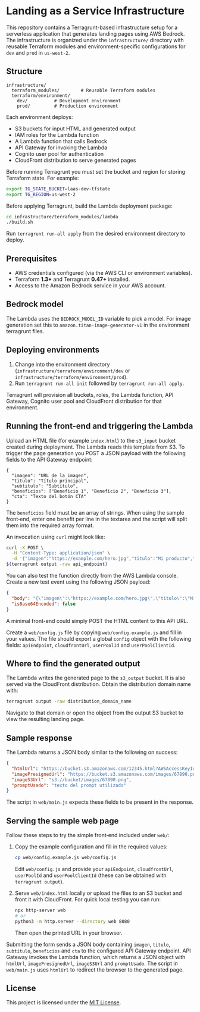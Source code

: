 # Landing as a Service Infrastructure

This repository contains a Terragrunt-based infrastructure setup for a serverless application that generates landing pages using AWS Bedrock. The infrastructure is organized under the `infrastructure/` directory with reusable Terraform modules and environment-specific configurations for `dev` and `prod` in `us-west-2`.

## Structure

```
infrastructure/
  terraform_modules/        # Reusable Terraform modules
  terraform/environment/
    dev/          # Development environment
    prod/         # Production environment
```

Each environment deploys:
- S3 buckets for input HTML and generated output
- IAM roles for the Lambda function
- A Lambda function that calls Bedrock
- API Gateway for invoking the Lambda
- Cognito user pool for authentication
- CloudFront distribution to serve generated pages

Before running Terragrunt you must set the bucket and region for storing
Terraform state. For example:

```bash
export TG_STATE_BUCKET=laas-dev-tfstate
export TG_REGION=us-west-2
```

Before applying Terragrunt, build the Lambda deployment package:

```bash
cd infrastructure/terraform_modules/lambda
./build.sh
```

Run `terragrunt run-all apply` from the desired environment directory to deploy.

## Prerequisites

- AWS credentials configured (via the AWS CLI or environment variables).
- Terraform **1.3+** and Terragrunt **0.47+** installed.
- Access to the Amazon Bedrock service in your AWS account.
## Bedrock model
The Lambda uses the `BEDROCK_MODEL_ID` variable to pick a model. For image generation set this to `amazon.titan-image-generator-v1` in the environment terragrunt files.


## Deploying environments

1. Change into the environment directory (`infrastructure/terraform/environment/dev` or `infrastructure/terraform/environment/prod`).
2. Run `terragrunt run-all init` followed by `terragrunt run-all apply`.

Terragrunt will provision all buckets, roles, the Lambda function, API Gateway, Cognito user pool and CloudFront distribution for that environment.

## Running the front-end and triggering the Lambda

Upload an HTML file (for example `index.html`) to the `s3_input` bucket created
during deployment. The Lambda reads this template from S3. To trigger the page
generation you POST a JSON payload with the following fields to the API Gateway
endpoint:

```
{
  "imagen": "URL de la imagen",
  "titulo": "Título principal",
  "subtitulo": "Subtítulo",
  "beneficios": ["Beneficio 1", "Beneficio 2", "Beneficio 3"],
  "cta": "Texto del botón CTA"
}
```

The `beneficios` field must be an array of strings. When using the sample front‑end, enter one benefit per line in the textarea and the script will split them into the required array format.

An invocation using `curl` might look like:

```bash
curl -X POST \
  -H "Content-Type: application/json" \
  -d '{"imagen":"https://example.com/hero.jpg","titulo":"Mi producto","subtitulo":"Subtítulo","beneficios":["Beneficio 1","Beneficio 2"],"cta":"Comprar"}' \
$(terragrunt output -raw api_endpoint)
```

You can also test the function directly from the AWS Lambda console. Create a
new test event using the following JSON payload:

```json
{
  "body": "{\"imagen\":\"https://example.com/hero.jpg\",\"titulo\":\"Mi producto\",\"subtitulo\":\"Subtítulo\",\"beneficios\":[\"Beneficio 1\",\"Beneficio 2\"],\"cta\":\"Comprar\"}",
  "isBase64Encoded": false
}
```

A minimal front-end could simply POST the HTML content to this API URL.

Create a `web/config.js` file by copying `web/config.example.js` and fill in
your values. The file should export a global `config` object with the following
fields:
`apiEndpoint`, `cloudfrontUrl`, `userPoolId` and `userPoolClientId`.

## Where to find the generated output

The Lambda writes the generated page to the `s3_output` bucket. It is also served via the CloudFront distribution. Obtain the distribution domain name with:

```bash
terragrunt output -raw distribution_domain_name
```

Navigate to that domain or open the object from the output S3 bucket to view the resulting landing page.

## Sample response

The Lambda returns a JSON body similar to the following on success:

```json
{
  "htmlUrl": "https://bucket.s3.amazonaws.com/12345.html?AWSAccessKeyId=...",
  "imagePresignedUrl": "https://bucket.s3.amazonaws.com/images/67890.png?AWSAccessKeyId=...",
  "imageS3Url": "s3://bucket/images/67890.png",
  "promptUsado": "texto del prompt utilizado"
}
```

The script in `web/main.js` expects these fields to be present in the response.


## Serving the sample web page

Follow these steps to try the simple front‑end included under `web/`:

1. Copy the example configuration and fill in the required values:

   ```bash
   cp web/config.example.js web/config.js
   ```

   Edit `web/config.js` and provide your `apiEndpoint`, `cloudfrontUrl`,
   `userPoolId` and `userPoolClientId` (these can be obtained with
   `terragrunt output`).

2. Serve `web/index.html` locally or upload the files to an S3 bucket
   and front it with CloudFront. For quick local testing you can run:

   ```bash
   npx http-server web
   # or
   python3 -m http.server --directory web 8080
   ```

   Then open the printed URL in your browser.

Submitting the form sends a JSON body containing `imagen`, `titulo`, `subtitulo`,
`beneficios` and `cta` to the configured API Gateway endpoint. API Gateway invokes
the Lambda function, which returns a JSON object with `htmlUrl`, `imagePresignedUrl`,
`imageS3Url` and `promptUsado`. The script in `web/main.js` uses `htmlUrl` to
redirect the browser to the generated page.



## License

This project is licensed under the [MIT License](LICENSE).

